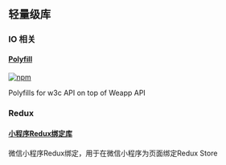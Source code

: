 ## 轻量级库

### IO 相关

#### [Polyfill](https://github.com/leancloud/weapp-polyfill)

[![npm](https://img.shields.io/npm/v/weapp-polyfill.svg?style=flat-square)](https://www.npmjs.com/package/weapp-polyfill)

Polyfills for w3c API on top of Weapp API

### Redux

#### [小程序Redux绑定库](https://github.com/charleyw/wechat-weapp-redux)

微信小程序Redux绑定，用于在微信小程序为页面绑定Redux Store


